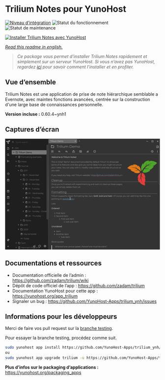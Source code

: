 <!--
N.B.: This README was automatically generated by https://github.com/YunoHost/apps/tree/master/tools/README-generator
It shall NOT be edited by hand.
-->

# Trilium Notes pour YunoHost

[![Niveau d’intégration](https://dash.yunohost.org/integration/trilium.svg)](https://dash.yunohost.org/appci/app/trilium) ![Statut du fonctionnement](https://ci-apps.yunohost.org/ci/badges/trilium.status.svg) ![Statut de maintenance](https://ci-apps.yunohost.org/ci/badges/trilium.maintain.svg)

[![Installer Trilium Notes avec YunoHost](https://install-app.yunohost.org/install-with-yunohost.svg)](https://install-app.yunohost.org/?app=trilium)

*[Read this readme in english.](./README.md)*

> *Ce package vous permet d’installer Trilium Notes rapidement et simplement sur un serveur YunoHost.
Si vous n’avez pas YunoHost, regardez [ici](https://yunohost.org/#/install) pour savoir comment l’installer et en profiter.*

## Vue d’ensemble

Trilium Notes est une application de prise de note hiérarchique semblable a Evernote, avec maintes fonctions avancées, centrée sur la construction d'une large base de connaissances personnelle.


**Version incluse :** 0.60.4~ynh1

## Captures d’écran

![Capture d’écran de Trilium Notes](./doc/screenshots/screenshot.png)

## Documentations et ressources

* Documentation officielle de l’admin : <https://github.com/zadam/trilium/wiki>
* Dépôt de code officiel de l’app : <https://github.com/zadam/trilium>
* Documentation YunoHost pour cette app : <https://yunohost.org/app_trilium>
* Signaler un bug : <https://github.com/YunoHost-Apps/trilium_ynh/issues>

## Informations pour les développeurs

Merci de faire vos pull request sur la [branche testing](https://github.com/YunoHost-Apps/trilium_ynh/tree/testing).

Pour essayer la branche testing, procédez comme suit.

``` bash
sudo yunohost app install https://github.com/YunoHost-Apps/trilium_ynh/tree/testing --debug
ou
sudo yunohost app upgrade trilium -u https://github.com/YunoHost-Apps/trilium_ynh/tree/testing --debug
```

**Plus d’infos sur le packaging d’applications :** <https://yunohost.org/packaging_apps>